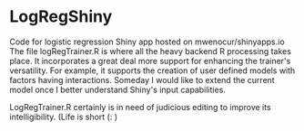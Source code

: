 # LogRegShiny
Code for logistic regression Shiny app hosted on mwenocur/shinyapps.io
The file logRegTrainer.R is where all the heavy backend R processing takes place. It incorporates a great deal more support for enhancing the trainer's versatility. For example, it supports the creation of user defined models with factors having interactions. Someday I would like to extend the current model once I better understand Shiny's input capabilities.

LogRegTrainer.R certainly is in need of judicious editing to improve its intelligibility. (Life is short (: )
